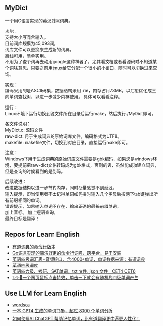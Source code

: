 MyDict
---------------------------------------

一个用C语言实现的英汉对照词典。

功能：    
支持大小写混合输入。    
目前词库规模为45,093词。   
词库文件可以更换来生成新的词典。   
离线可用，简单实用。   
不用为了查个词再去动用google这种神器了，尤其看文档或者看源码时不知道某个词啥意思，只要之前用tmux给它分配一个很小的小窗口，随时可以切换过来查询。

实现：  
编码采用的是ASCII码集，数据结构采用Trie，内存占用73MB。以后想优化成三向单词查找树，以进一步减少内存使用。
具体可以看看注释。

运行：   
Linux环境下运行切换到源文件所在目录后运行make，然后执行./MyDict即可。

各文件说明：   
MyDict.c: 源码文件    
raw-dict: 用于生成词典的原始词库文件，编码格式为UTF8。   
makefile: makefile文件，切换到对应目录，直接运行make即可。   

注意：  
Windows下用于生成词典的原始词库文件需要是gbk编码，如果您是windows环境，要提前把raw-dict文件转码成为gbk格式，否则的话，虽然能成功建立词典，但是查询的时候看到的是乱码。

后续改进：     
改进数据结构以进一步节约内存，同时尽量感觉不到延迟。  
输入提示，即当使用者不太记得单词如何拼时输入几个字母后按两下tab键弹出所有前缀相同的单词。   
错误提示，如果输入单词不存在，输出正确的最长前缀单词。   
加上音标。
加上短语查询。   
最终目标是翻译！

## Repos for Learn English

- [有道词典的命令行版本](https://github.com/ChestnutHeng/Wudao-dict)
- [Go语言实现的简洁好用的命令行词典，跨平台、易于安装](https://github.com/Karmenzind/kd)
- [英语四级词汇表+音频接口、含4000+单词，单词数据来源：有道词典](https://github.com/mihu915/cet4_dict)
- [英语四级词库](https://github.com/cuttlin/Vocabulary-of-CET-4)
- [英语四六级、考研、SAT单词，txt 文件, json 文件，CET4 CET6](https://github.com/KyleBing/english-vocabulary)
- [✨✨🎏一个网页鼠标点击特效，单击一下就会有随机的四级单词产生](https://github.com/flymysql/CET4-Mouse-click-effects)

## Use LLM for Learn English

- [wordsea](https://github.com/vxiaozhi/wordsea)
- [一本 GPT4 生成的单词书📚，超过 8000 个单词分析](https://github.com/Ceelog/DictionaryByGPT4)
- [如何使用AI ChatGPT 帮助记忆单词，比有道翻译更牛逼更人性化！](https://zhuanlan.zhihu.com/p/625175873)
